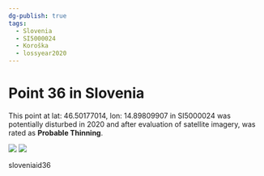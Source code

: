 ```yaml
---
dg-publish: true
tags:
  - Slovenia
  - SI5000024
  - Koroška
  - lossyear2020
---
```


# Point 36 in Slovenia

This point at lat: 46.50177014, lon: 14.89809907 in SI5000024 was potentially disturbed in 2020 and after evaluation of satellite imagery, was rated as **Probable Thinning**.

<div class='juxtapose' data-showcredits='false'>
<img src='https://baserow-backend-production20240528124524339000000001.s3.amazonaws.com/user_files/LBEGYUlFz3c0I9hodizaqeRQ73KdSuco_fb21b52dece29be9da61b5a2cba2ce4a507cdd0903c7ad1a85bf7987f0f6d1dc.png' data-label='October 2017' />
<img src='https://baserow-backend-production20240528124524339000000001.s3.amazonaws.com/user_files/H1kDUBWOtgfRl0lJtzJxGZJcwQJNew4q_e2ea32e6518c3d43dae7ccd57fbf21eab7e2e38280f471cea567fd30e86675d7.png' data-label='September 2021' />
</div>

sloveniaid36
